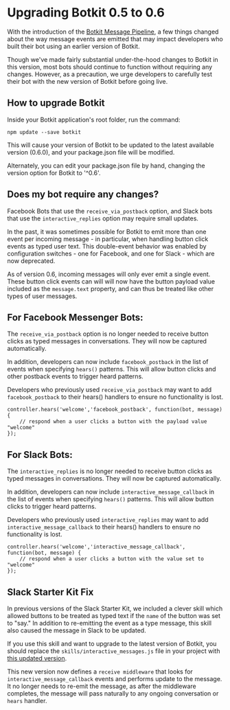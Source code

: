 # Upgrading Botkit 0.5 to 0.6

With the introduction of the [Botkit Message Pipeline](../readme-pipeline.md),
a few things changed about the way message events are
emitted that may impact developers who built their
bot using an earlier version of Botkit.

Though we've made fairly substantial under-the-hood changes to Botkit in this version,
most bots should continue to function without requiring any changes.
However, as a precaution, we urge developers to carefully test their bot with the new version of Botkit before going live.

## How to upgrade Botkit

Inside your Botkit application's root folder, run the command:

```
npm update --save botkit
```

This will cause your version of Botkit to be updated to the latest
available version (0.6.0), and your package.json file will be modified.

Alternately, you can edit your package.json file by hand, changing the
version option for Botkit to '^0.6'.

## Does my bot require any changes?

Facebook Bots that use the `receive_via_postback` option, and Slack bots that use the `interactive_replies` option may require small updates.

In the past, it was sometimes possible for Botkit to emit more than one event
per incoming message - in particular, when handling button click events
as typed user text. This double-event behavior was enabled by configuration
switches - one for Facebook, and one for Slack - which are now deprecated.

As of version 0.6, incoming messages will only ever emit a single event.
These button click events can will will now have the button payload value included as the `message.text` property, and can thus be treated like other types of user messages.

## For Facebook Messenger Bots:

The `receive_via_postback` option is no longer needed to receive button clicks as typed messages in conversations. They will now be captured automatically.

In addition, developers can now include `facebook_postback` in the list
of events when specifying `hears()` patterns. This will allow button clicks
and other postback events to trigger heard patterns.

Developers who previously used `receive_via_postback` may want to add `facebook_postback` to their hears() handlers to ensure no functionality is lost.

```
controller.hears('welcome','facebook_postback', function(bot, message) {
    // respond when a user clicks a button with the payload value "welcome"
});
```

## For Slack Bots:

The `interactive_replies` is no longer needed to receive button clicks as typed messages in conversations. They will now be captured automatically.

In addition, developers can now include `interactive_message_callback` in the list of events when specifying `hears()` patterns. This will allow button clicks to trigger heard patterns.

Developers who previously used `interactive_replies` may want to add `interactive_message_callback` to their hears() handlers to ensure no functionality is lost.

```
controller.hears('welcome','interactive_message_callback', function(bot, message) {
    // respond when a user clicks a button with the value set to "welcome"
});
```

## Slack Starter Kit Fix

In previous versions of the Slack Starter Kit, we included a clever skill which allowed buttons to be treated as typed text if the `name` of the button was set to "say."  In addition to re-emitting the event as a type message, this skill also caused the message in Slack to be updated.

If you use this skill and want to upgrade to the latest version of Botkit, you should replace the `skills/interactive_messages.js` file in your project with [this updated version](https://github.com/howdyai/botkit-starter-slack/blob/master/skills/interactve_messages.js).

This new version now defines a `receive middleware` that looks for `interactive_message_callback` events and performs update to the message. It no longer needs to re-emit the message, as after the middleware completes, the message will pass naturally to any ongoing conversation or `hears` handler.
